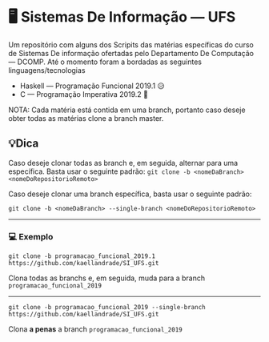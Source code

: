 # 🖥️ Sistemas De Informação — UFS

Um repositório com alguns dos Scripits das matérias específicas do curso de Sistemas De informação ofertadas pelo Departamento De Computação — DCOMP. Até o momento foram a bordadas as seguintes linguagens/tecnologias

- Haskell — Programação Funcional 2019.1 😥
- C — Programação Imperativa 2019.2 🙂

NOTA: Cada matéria está contida em uma branch, portanto caso deseje obter todas as matérias clone a branch master. 

## 💡Dica

Caso deseje clonar todas as branch e, em seguida, alternar para uma específica. Basta usar o seguinte padrão: `git clone -b <nomeDaBranch> <nomeDoRepositorioRemoto>`

Caso deseje clonar uma branch específica, basta usar o seguinte padrão:

`git clone -b <nomeDaBranch> --single-branch <nomeDoRepositorioRemoto>`

---

### 💻 Exemplo

`git clone -b programacao_funcional_2019.1 https://github.com/kaellandrade/SI_UFS.git`

Clona todas as branchs e, em seguida, muda para a branch `programacao_funcional_2019`

---

`git clone -b programacao_funcional_2019 --single-branch https://github.com/kaellandrade/SI_UFS.git`

Clona **a penas** a branch `programacao_funcional_2019`
